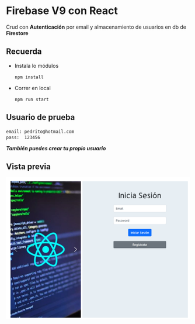 # Firebase V9 con React

Crud con **Autenticación** por email y almacenamiento de usuarios en db de **Firestore**

<!-- [tutorial](https://www.youtube.com/watch?v=GmVRhPVH_2A&t=548s) -->

## Recuerda

- Instala lo módulos

      npm install

- Correr en local

      npm run start

## Usuario de prueba

    email: pedrito@hotmail.com
    pass:  123456

***También puedes crear tu propio usuario***

## Vista previa

![Preview](./src/assets/firebase-v9.png)
